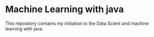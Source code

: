# Machine Learning with java
This repository contains my initiation to the Data Scient and machine learning with java. 
